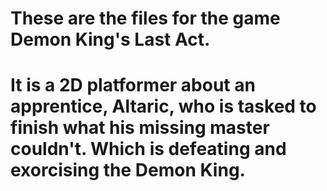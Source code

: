 # These are the files for the game Demon King's Last Act. 
# It is a 2D platformer about an apprentice, Altaric, who is tasked to finish what his missing master couldn't. Which is defeating and exorcising the Demon King.
